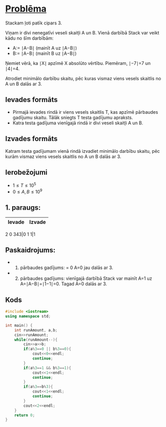 # [Problēma](https://www.codechef.com/problems/MODULO3?tab=statement)
Stackam ļoti patīk cipars 3.

Viņam ir divi nenegatīvi veseli skaitļi A un B.
Vienā darbībā Stack var veikt kādu no šīm darbībām:
- A:= ∣A−B∣ (mainīt A uz ∣A−B∣)
- B:= ∣A−B∣ (mainīt B uz ∣A−B∣)

Ņemiet vērā, ka ∣X∣ apzīmē X absolūto vērtību. Piemēram, ∣−7∣=7 un ∣4∣=4.

Atrodiet minimālo darbību skaitu, pēc kuras vismaz viens vesels skaitlis no A un B dalās ar 3.

## Ievades formāts
- Pirmajā ievades rindā ir viens vesels skaitlis T, kas apzīmē pārbaudes gadījumu skaitu. Tālāk sniegts T testa gadījumu apraksts.
- Katra testa gadījuma vienīgajā rindā ir divi veseli skaitļi A un B.

## Izvades formāts
Katram testa gadījumam vienā rindā izvadiet minimālo darbību skaitu, pēc kurām vismaz viens vesels skaitlis no A un B dalās ar 3.

## Ierobežojumi
- $1≤T≤10^5$
- $0≤A,B≤10^9$

## 1. paraugs:
Ievade|Izvade
-|-
2
0 343|0
1 1|1

## Paskaidrojums:
- 1. pārbaudes gadījums: = 0 A=0 jau dalās ar 3.
- 2. pārbaudes gadījums: vienīgajā darbībā Stack var mainīt A=1 uz A=∣A−B∣=∣1−1∣=0. Tagad A=0 dalās ar 3.

## Kods
```cpp
#include <iostream>
using namespace std;

int main() {
	int runAmount, a,b;
    cin>>runAmount;
    while(runAmount--){
        cin>>a>>b;
        if(a%3==0 || b%3==0){
            cout<<0<<endl;
            continue;
        }
        if(a%3==1 && b%3==1){
            cout<<1<<endl;
            continue;
        }
        if(a%3==b%3){
            cout<<1<<endl;
            continue;
        }
        cout<<2<<endl;
    }
	return 0;
}

```